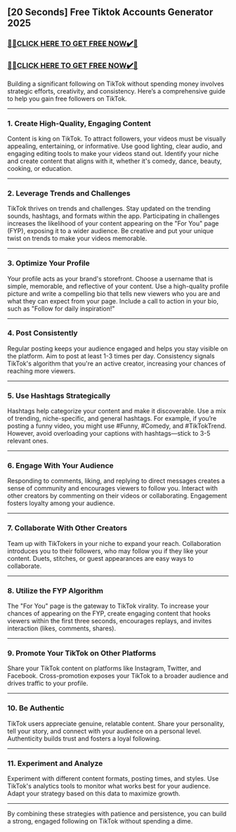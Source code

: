 ## [20 Seconds] Free Tiktok Accounts Generator 2025

### [🎁🎁CLICK HERE TO GET FREE NOW✔️🎁](https://tinyurl.com/yedebbnh)

### [🎁🎁CLICK HERE TO GET FREE NOW✔️🎁](https://tinyurl.com/22pk9ph6)

Building a significant following on TikTok without spending money involves strategic efforts, creativity, and consistency. Here’s a comprehensive guide to help you gain free followers on TikTok.

---

### 1. **Create High-Quality, Engaging Content**
Content is king on TikTok. To attract followers, your videos must be visually appealing, entertaining, or informative. Use good lighting, clear audio, and engaging editing tools to make your videos stand out. Identify your niche and create content that aligns with it, whether it's comedy, dance, beauty, cooking, or education.

---

### 2. **Leverage Trends and Challenges**
TikTok thrives on trends and challenges. Stay updated on the trending sounds, hashtags, and formats within the app. Participating in challenges increases the likelihood of your content appearing on the "For You" page (FYP), exposing it to a wider audience. Be creative and put your unique twist on trends to make your videos memorable.

---

### 3. **Optimize Your Profile**
Your profile acts as your brand's storefront. Choose a username that is simple, memorable, and reflective of your content. Use a high-quality profile picture and write a compelling bio that tells new viewers who you are and what they can expect from your page. Include a call to action in your bio, such as "Follow for daily inspiration!"

---

### 4. **Post Consistently**
Regular posting keeps your audience engaged and helps you stay visible on the platform. Aim to post at least 1-3 times per day. Consistency signals TikTok's algorithm that you're an active creator, increasing your chances of reaching more viewers.

---

### 5. **Use Hashtags Strategically**
Hashtags help categorize your content and make it discoverable. Use a mix of trending, niche-specific, and general hashtags. For example, if you’re posting a funny video, you might use #Funny, #Comedy, and #TikTokTrend. However, avoid overloading your captions with hashtags—stick to 3-5 relevant ones.

---

### 6. **Engage With Your Audience**
Responding to comments, liking, and replying to direct messages creates a sense of community and encourages viewers to follow you. Interact with other creators by commenting on their videos or collaborating. Engagement fosters loyalty among your audience.

---

### 7. **Collaborate With Other Creators**
Team up with TikTokers in your niche to expand your reach. Collaboration introduces you to their followers, who may follow you if they like your content. Duets, stitches, or guest appearances are easy ways to collaborate.

---

### 8. **Utilize the FYP Algorithm**
The "For You" page is the gateway to TikTok virality. To increase your chances of appearing on the FYP, create engaging content that hooks viewers within the first three seconds, encourages replays, and invites interaction (likes, comments, shares).

---

### 9. **Promote Your TikTok on Other Platforms**
Share your TikTok content on platforms like Instagram, Twitter, and Facebook. Cross-promotion exposes your TikTok to a broader audience and drives traffic to your profile.

---

### 10. **Be Authentic**
TikTok users appreciate genuine, relatable content. Share your personality, tell your story, and connect with your audience on a personal level. Authenticity builds trust and fosters a loyal following.

---

### 11. **Experiment and Analyze**
Experiment with different content formats, posting times, and styles. Use TikTok's analytics tools to monitor what works best for your audience. Adapt your strategy based on this data to maximize growth.

---

By combining these strategies with patience and persistence, you can build a strong, engaged following on TikTok without spending a dime.
